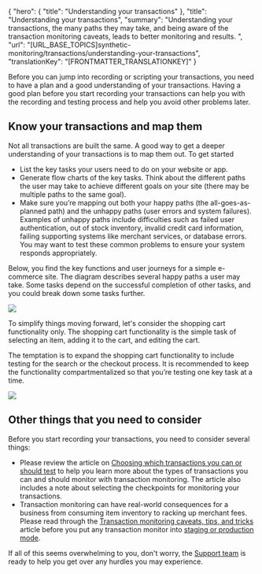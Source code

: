 {
  "hero": {
    "title": "Understanding your transactions"
  },
  "title": "Understanding your transactions",
  "summary": "Understanding your transactions, the many paths they may take, and being aware of the transaction monitoring caveats, leads to better monitoring and results. ",
  "url": "[URL_BASE_TOPICS]synthetic-monitoring/transactions/understanding-your-transactions",
  "translationKey": "[FRONTMATTER_TRANSLATIONKEY]"
}

Before you can jump into recording or scripting your transactions, you need to have a plan and a good understanding of your transactions. Having a good plan before you start recording your transactions can help you with the recording and testing process and help you avoid other problems later.

## Know your transactions and map them

Not all transactions are built the same. A good way to get a deeper understanding of your transactions is to map them out. To get started

- List the key tasks your users need to do on your website or app.
- Generate flow charts of the key tasks. Think about the different paths the user may take to achieve different goals on your site (there may be multiple paths to the same goal).
- Make sure you’re mapping out both your happy paths (the all-goes-as-planned path) and the unhappy paths (user errors and system failures). Examples of unhappy paths include difficulties such as failed user authentication, out of stock inventory, invalid credit card information, failing supporting systems like merchant services, or database errors. You may want to test these common problems to ensure your system responds appropriately.

Below, you find the key functions and user journeys for a simple e-commerce site. The diagram describes several happy paths a user may take. Some tasks depend on the successful completion of other tasks, and you could break down some tasks further.

![]([LINK_URL_1])

To simplify things moving forward, let's consider the shopping cart functionality only. The shopping cart functionality is the simple task of selecting an item, adding it to the cart, and editing the cart.

The temptation is to expand the shopping cart functionality to include testing for the search or the checkout process. It is recommended to keep the functionality compartmentalized so that you’re testing one key task at a time.

![]([LINK_URL_2])

## Other things that you need to consider

Before you start recording your transactions, you need to consider several things:

-   Please review the article on [Choosing which transactions you can or should test]([LINK_URL_3]) to help you learn more about the types of transactions you can and should monitor with transaction monitoring. The article also includes a note about selecting the checkpoints for monitoring your transactions.
-   Transaction monitoring can have real-world consequences for a business from consuming item inventory to racking up merchant fees. Please read through the [Transaction monitoring caveats, tips, and tricks]([LINK_URL_4]) article before you put any transaction monitor into [staging or production mode]([LINK_URL_5]).

If all of this seems overwhelming to you, don't worry, the [Support team]([LINK_URL_6]) is ready to help you get over any hurdles you may experience.
